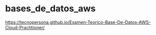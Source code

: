 # bases_de_datos_aws
https://tecnopersona.github.io/Examen-Teorico-Base-De-Datos-AWS-Cloud-Practitioner/
